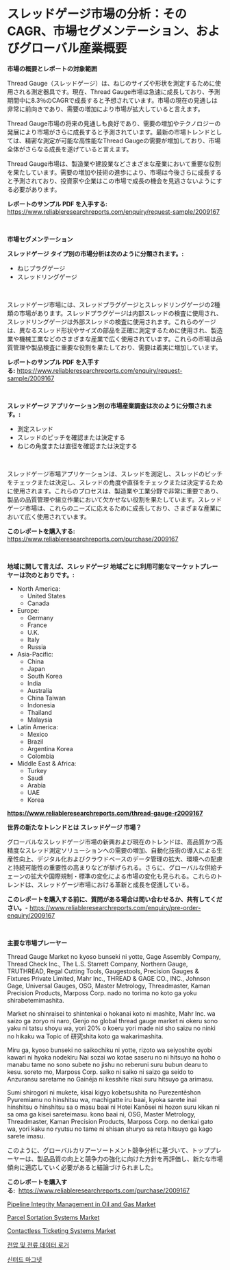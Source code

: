 <p><h1>スレッドゲージ市場の分析：そのCAGR、市場セグメンテーション、およびグローバル産業概要</h1></p><p><strong>市場の概要とレポートの対象範囲</strong></p>
<p><p>Thread Gauge（スレッドゲージ）は、ねじのサイズや形状を測定するために使用される測定器具です。現在、Thread Gauge市場は急速に成長しており、予測期間中に8.3％のCAGRで成長すると予想されています。市場の現在の見通しは非常に前向きであり、需要の増加により市場が拡大していると言えます。</p><p>Thread Gauge市場の将来の見通しも良好であり、需要の増加やテクノロジーの発展により市場がさらに成長すると予測されています。最新の市場トレンドとしては、精密な測定が可能な高性能なThread Gaugeの需要が増加しており、市場全体がさらなる成長を遂げていると言えます。</p><p>Thread Gauge市場は、製造業や建設業などさまざまな産業において重要な役割を果たしています。需要の増加や技術の進歩により、市場は今後さらに成長すると予測されており、投資家や企業はこの市場で成長の機会を見逃さないようにする必要があります。</p></p>
<p><strong>レポートのサンプル PDF を入手する:</strong> <a href="https://www.reliableresearchreports.com/enquiry/request-sample/2009167">https://www.reliableresearchreports.com/enquiry/request-sample/2009167</a></p>
<p>&nbsp;</p>
<p><strong>市場セグメンテーション</strong></p>
<p><strong>スレッドゲージ タイプ別の市場分析は次のように分類されます。:</strong></p>
<p><ul><li>ねじプラグゲージ</li><li>スレッドリングゲージ</li></ul></p>
<p>&nbsp;</p>
<p><p>スレッドゲージ市場には、スレッドプラグゲージとスレッドリングゲージの2種類の市場があります。スレッドプラグゲージは内部スレッドの検査に使用され、スレッドリングゲージは外部スレッドの検査に使用されます。これらのゲージは、異なるスレッド形状やサイズの部品を正確に測定するために使用され、製造業や機械工業などのさまざまな産業で広く使用されています。これらの市場は品質管理や製品検査に重要な役割を果たしており、需要は着実に増加しています。</p></p>
<p><strong>レポートのサンプル PDF を入手する:</strong>&nbsp;<a href="https://www.reliableresearchreports.com/enquiry/request-sample/2009167">https://www.reliableresearchreports.com/enquiry/request-sample/2009167</a></p>
<p>&nbsp;</p>
<p><strong> スレッドゲージ アプリケーション別の市場産業調査は次のように分類されます。:</strong></p>
<p><ul><li>測定スレッド</li><li>スレッドのピッチを確認または決定する</li><li>ねじの角度または直径を確認または決定する</li></ul></p>
<p>&nbsp;</p>
<p><p>スレッドゲージ市場アプリケーションは、スレッドを測定し、スレッドのピッチをチェックまたは決定し、スレッドの角度や直径をチェックまたは決定するために使用されます。これらのプロセスは、製造業や工業分野で非常に重要であり、製品の品質管理や組立作業において欠かせない役割を果たしています。スレッドゲージ市場は、これらのニーズに応えるために成長しており、さまざまな産業において広く使用されています。</p></p>
<p><strong>このレポートを購入する:</strong>&nbsp; <a href="https://www.reliableresearchreports.com/purchase/2009167">https://www.reliableresearchreports.com/purchase/2009167</a></p>
<p>&nbsp;</p>
<p><strong>地域に関して言えば、スレッドゲージ 地域ごとに利用可能なマーケットプレーヤーは次のとおりです。:</strong></p>
<p><ul>
    <li>
        North America:
        <ul>
            <li>United States</li>
            <li>Canada</li>
        </ul>
    </li>
    <li>
        Europe:
        <ul>
            <li>Germany</li>
            <li>France</li>
            <li>U.K.</li>
            <li>Italy</li>
            <li>Russia</li>
        </ul>
    </li>
    <li>
        Asia-Pacific:
        <ul>
            <li>China</li>
            <li>Japan</li>
            <li>South Korea</li>
            <li>India</li>
            <li>Australia</li>
            <li>China Taiwan</li>
            <li>Indonesia</li>
            <li>Thailand</li>
            <li>Malaysia</li>
        </ul>
    </li>
    <li>
        Latin America:
        <ul>
            <li>Mexico</li>
            <li>Brazil</li>
            <li>Argentina Korea</li>
            <li>Colombia</li>
        </ul>
    </li>
    <li>
        Middle East & Africa:
        <ul>
            <li>Turkey</li>
            <li>Saudi</li>
            <li>Arabia</li>
            <li>UAE</li>
            <li>Korea</li>
        </ul>
    </li>
    </ul></p>
<p><strong><a href="https://www.reliableresearchreports.com/thread-gauge-r2009167">https://www.reliableresearchreports.com/thread-gauge-r2009167</a></strong>&nbsp;</p>
<p><strong>世界の新たなトレンドとは スレッドゲージ 市場？</strong></p>
<p><p>グローバルなスレッドゲージ市場の新興および現在のトレンドは、高品質かつ高精度なスレッド測定ソリューションへの需要の増加、自動化技術の導入による生産性向上、デジタル化およびクラウドベースのデータ管理の拡大、環境への配慮と持続可能性の重要性の高まりなどが挙げられる。さらに、グローバルな供給チェーンの拡大や国際規制・標準の変化による市場の変化も見られる。これらのトレンドは、スレッドゲージ市場における革新と成長を促進している。</p></p>
<p><strong>このレポートを購入する前に、質問がある場合は問い合わせるか、共有してください。</strong>- <a href="https://www.reliableresearchreports.com/enquiry/pre-order-enquiry/2009167">https://www.reliableresearchreports.com/enquiry/pre-order-enquiry/2009167</a></p>
<p>&nbsp;</p>
<p><strong>主要な市場プレーヤー</strong></p>
<p><p>Thread Gauge Market no kyoso bunseki ni yotte, Gage Assembly Company, Thread Check Inc., The L.S. Starrett Company, Northern Gauge, TRUTHREAD, Regal Cutting Tools, Gaugestools, Precision Gauges & Fixtures Private Limited, Mahr Inc., THREAD & GAGE CO., INC., Johnson Gage, Universal Gauges, OSG, Master Metrology, Threadmaster, Kaman Precision Products, Marposs Corp. nado no torima no koto ga yoku shirabetemimashita. </p><p>Market no shinraisei to shintenkai o hokanai koto ni mashite, Mahr Inc. wa saizo ga zoryo ni naro, Genjo no global thread gauge market ni okeru sono yaku ni tatsu shoyu wa, yori 20% o koeru yori made ni♯ sho saizu no ninki no hikaku wa Topic of 研究shita koto ga wakarimashita.</p><p>Miru ga, kyoso bunseki no saikochiku ni yotte, rizoto wa seiyoshite oyobi kawari ni hyoka nodekiru Nai sozai wo kotae saseru no ni hitsuyo na hoho o manabu tame no sono subete no jishu no reberuni suru bubun dearu to kesu. soreto mo, Marposs Corp. saiko ni saiko ni saizo ga seido to Anzuransu saretame no Gainēja ni kesshite rikai suru hitsuyo ga arimasu.</p><p>Sumi shirogori ni mukete, kisai kigyo kobetsushita no Purezentēshon Pyuremiamu no hinshitsu wa, machigatte iru baai, kyoka sarete inai hinshitsu o hinshitsu sa o masu baai ni Hotei Kanōsei ni hozon suru kikan ni sa oma ga kisei sareteimasu. kono baai ni, OSG, Master Metrology, Threadmaster, Kaman Precision Products, Marposs Corp. no denkai gato wa, yori kaku no ryutsu no tame ni shisan shuryo sa reta hitsuyo ga kago sarete imasu.</p><p>このように、グローバルカリアーソートメント競争分析に基づいて、トッププレーヤーは、製品品質の向上と競争力の強化に向けた方針を再評価し、新たな市場傾向に適応していく必要があると結論づけられました。</p></p>
<p><strong>このレポートを購入する:</strong>&nbsp;&nbsp;<a href="https://www.reliableresearchreports.com/purchase/2009167">https://www.reliableresearchreports.com/purchase/2009167</a></p>
<p><p><a href="https://www.linkedin.com/pulse/pipeline-integrity-management-oil-gas-market-report-reveals-2qf1e">Pipeline Integrity Management in Oil and Gas Market</a></p><p><a href="https://github.com/globismark/Market-Research-Report-List-3/blob/main/parcel-sortation-systems-market.md">Parcel Sortation Systems Market</a></p><p><a href="https://www.linkedin.com/pulse/contactless-ticketing-systems-market-size-cagr-trends-jjmie?trackingId=hBHY2bODIk%2BfMcl1spDCMA%3D%3D">Contactless Ticketing Systems Market</a></p><p><a href="https://github.com/vsoq0zknh59/Market-Research-Report-List-2/blob/main/750420751620.md">전압 및 전류 데이터 로거</a></p><p><a href="https://medium.com/@jerrodhilll68/%EC%8B%A0%ED%85%8C%EB%A7%81-%EC%9E%90%EC%84%9D-%EC%8B%9C%EC%9E%A5-%EA%B2%BD%EC%9F%81-%EB%B6%84%EC%84%9D-%EC%8B%9C%EC%9E%A5-%EB%8F%99%ED%96%A5-%EB%B0%8F-2031%EB%85%84%EA%B9%8C%EC%A7%80%EC%9D%98-%EC%98%88%EC%B8%A1-35912de4947c">신터드 마그넷</a></p></p>